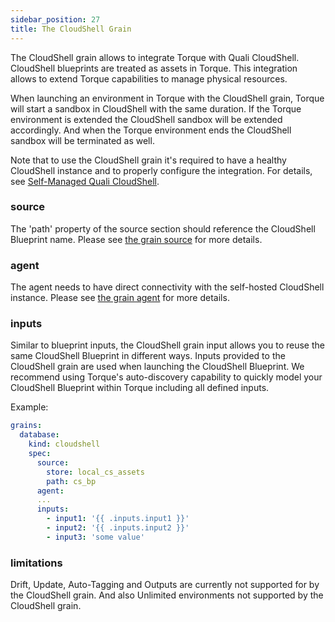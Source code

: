 ```yaml
---
sidebar_position: 27
title: The CloudShell Grain
---
```


The CloudShell grain allows to integrate Torque with Quali CloudShell. CloudShell blueprints are treated as assets in Torque. This integration allows to extend Torque capabilities to manage physical resources. 

When launching an environment in Torque with the CloudShell grain, Torque will start a sandbox in CloudShell with the same duration. If the Torque environment is extended the CloudShell sandbox will be extended accordingly. And when the Torque environment ends the CloudShell sandbox will be terminated as well.

Note that to use the CloudShell grain it's required to have a healthy CloudShell instance and to properly configure the integration. For details, see [Self-Managed Quali CloudShell](/admin-guide/source-control/source-managed-cloudshell).

### source 
The 'path' property of the source section should reference the CloudShell Blueprint name.
Please see [the grain source](/blueprint-designer-guide/blueprints/blueprints-yaml-structure#source) for more details.

### agent
The agent needs to have direct connectivity with the self-hosted CloudShell instance.
Please see [the grain agent](/blueprint-designer-guide/blueprints/blueprints-yaml-structure#agent) for more details.

### inputs
Similar to blueprint inputs, the CloudShell grain input allows you to reuse the same CloudShell Blueprint in different ways. Inputs provided to the CloudShell grain are used when launching the CloudShell Blueprint. We recommend using Torque's auto-discovery capability to quickly model your CloudShell Blueprint within Torque including all defined inputs.

Example:

```yaml
grains:
  database:
    kind: cloudshell
    spec:
      source:
        store: local_cs_assets 
        path: cs_bp     
      agent:
      ...
      inputs:
        - input1: '{{ .inputs.input1 }}' 
        - input2: '{{ .inputs.input2 }}' 
        - input3: 'some value'        
```

### limitations  

Drift, Update, Auto-Tagging and Outputs are currently not supported for by the CloudShell grain. And also Unlimited environments not supported by the CloudShell grain.
